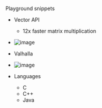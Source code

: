 Playground snippets
  - Vector API
    - 12x faster matrix multiplication
 - ![image](https://github.com/jbhateja/playground_snippets/assets/20312349/9c5a44b8-fb25-468d-9a28-aec36f4a861d)

  - Valhalla
  - ![image](https://github.com/jbhateja/playground_snippets/assets/20312349/ae95f271-199c-4f48-9f6f-dbfdac84f9ac)

  - Languages
    - C
    - C++
    - Java
